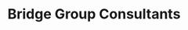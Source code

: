 ---
layout: 		portfolio
title:  		"Bridge Group Consultants"
impact: 		""
description: 	""
modified:   	2015-11-21
tags: 			[Website]
comments: 		false
categories: 	portfolio
link:			http://bridgegc.com/
image:
  thumb: portfolio/thumbnails/bridge-group.png
  feature: portfolio/punya/feature-img.jpg
  screenshot: portfolio/punya/img-1.png
---